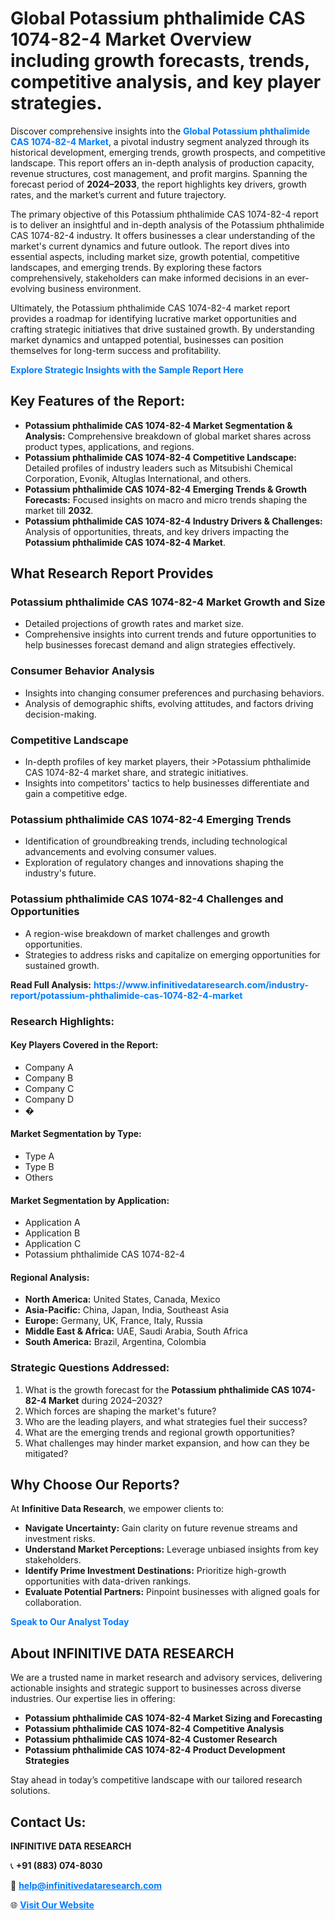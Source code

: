 <h1>Global Potassium phthalimide CAS 1074-82-4 Market Overview including growth forecasts, trends, competitive analysis, and key player strategies.</h1>
<p>
Discover comprehensive insights into the 
<a href="https://www.infinitivedataresearch.com/industry-report/potassium-phthalimide-cas-1074-82-4-market" rel="dofollow" style="color: #007BFF; text-decoration: none;"><strong>Global Potassium phthalimide CAS 1074-82-4 Market</strong></a>, a pivotal industry segment analyzed through its historical development, emerging trends, growth prospects, and competitive landscape. This report offers an in-depth analysis of production capacity, revenue structures, cost management, and profit margins. Spanning the forecast period of <strong>2024–2033</strong>, the report highlights key drivers, growth rates, and the market’s current and future trajectory.
</p>
<p>
The primary objective of this Potassium phthalimide CAS 1074-82-4 report is to deliver an insightful and in-depth analysis of the Potassium phthalimide CAS 1074-82-4 industry. It offers businesses a clear understanding of the market's current dynamics and future outlook. The report dives into essential aspects, including market size, growth potential, competitive landscapes, and emerging trends. By exploring these factors comprehensively, stakeholders can make informed decisions in an ever-evolving business environment.
</p>
<p>
Ultimately, the Potassium phthalimide CAS 1074-82-4 market report provides a roadmap for identifying lucrative market opportunities and crafting strategic initiatives that drive sustained growth. By understanding market dynamics and untapped potential, businesses can position themselves for long-term success and profitability.
</p>
<p>
<a href="https://www.infinitivedataresearch.com/request-sample/reportId=102473" style="color: #007BFF; text-decoration: none;"><strong>Explore Strategic Insights with the Sample Report Here</strong></a>
</p>

<h2>Key Features of the Report:</h2>
<ul>
<li><strong>Potassium phthalimide CAS 1074-82-4 Market Segmentation & Analysis:</strong> Comprehensive breakdown of global market shares across product types, applications, and regions.</li>
<li><strong>Potassium phthalimide CAS 1074-82-4 Competitive Landscape:</strong> Detailed profiles of industry leaders such as Mitsubishi Chemical Corporation, Evonik, Altuglas International, and others.</li>
<li><strong>Potassium phthalimide CAS 1074-82-4 Emerging Trends & Growth Forecasts:</strong> Focused insights on macro and micro trends shaping the market till <strong>2032</strong>.</li>
<li><strong>Potassium phthalimide CAS 1074-82-4 Industry Drivers & Challenges:</strong> Analysis of opportunities, threats, and key drivers impacting the <strong>Potassium phthalimide CAS 1074-82-4 Market</strong>.</li>
</ul>

<h2>What Research Report Provides</h2>
<h3>Potassium phthalimide CAS 1074-82-4 Market Growth and Size</h3>
<ul>
<li>Detailed projections of growth rates and market size.</li>
<li>Comprehensive insights into current trends and future opportunities to help businesses forecast demand and align strategies effectively.</li>
</ul>

<h3>Consumer Behavior Analysis</h3>
<ul>
<li>Insights into changing consumer preferences and purchasing behaviors.</li>
<li>Analysis of demographic shifts, evolving attitudes, and factors driving decision-making.</li>
</ul>

<h3>Competitive Landscape</h3>
<ul>
<li>In-depth profiles of key market players, their >Potassium phthalimide CAS 1074-82-4 market share, and strategic initiatives.</li>
<li>Insights into competitors' tactics to help businesses differentiate and gain a competitive edge.</li>
</ul>

<h3>Potassium phthalimide CAS 1074-82-4 Emerging Trends</h3>
<ul>
<li>Identification of groundbreaking trends, including technological advancements and evolving consumer values.</li>
<li>Exploration of regulatory changes and innovations shaping the industry's future.</li>
</ul>

<h3>Potassium phthalimide CAS 1074-82-4 Challenges and Opportunities</h3>
<ul>
<li>A region-wise breakdown of market challenges and growth opportunities.</li>
<li>Strategies to address risks and capitalize on emerging opportunities for sustained growth.</li>
</ul>
<p><strong>Read Full Analysis:</strong> <a href="https://www.infinitivedataresearch.com/industry-report/potassium-phthalimide-cas-1074-82-4-market" rel="dofollow" style="color: #007BFF; text-decoration: none;"><strong>https://www.infinitivedataresearch.com/industry-report/potassium-phthalimide-cas-1074-82-4-market</strong></a></p>
<h3>Research Highlights:</h3>
<h4>Key Players Covered in the Report:</h4>
<ul><li>Company A</li><li>Company B</li><li>Company C</li><li>Company D</li><li>�</li></ul>
<h4>Market Segmentation by Type:</h4>
<ul><li>Type A</li><li>Type B</li><li>Others</li></ul>
<h4>Market Segmentation by Application:</h4>
<ul><li>Application A</li><li>Application B</li><li>Application C</li><li>Potassium phthalimide CAS 1074-82-4</li></ul>

<h4>Regional Analysis:</h4>
<ul>
<li><strong>North America:</strong> United States, Canada, Mexico</li>
<li><strong>Asia-Pacific:</strong> China, Japan, India, Southeast Asia</li>
<li><strong>Europe:</strong> Germany, UK, France, Italy, Russia</li>
<li><strong>Middle East & Africa:</strong> UAE, Saudi Arabia, South Africa</li>
<li><strong>South America:</strong> Brazil, Argentina, Colombia</li>
</ul>

<h3>Strategic Questions Addressed:</h3>
<ol>
<li>What is the growth forecast for the <strong>Potassium phthalimide CAS 1074-82-4 Market</strong> during 2024–2032?</li>
<li>Which forces are shaping the market's future?</li>
<li>Who are the leading players, and what strategies fuel their success?</li>
<li>What are the emerging trends and regional growth opportunities?</li>
<li>What challenges may hinder market expansion, and how can they be mitigated?</li>
</ol>

<h2>Why Choose Our Reports?</h2>
<p>At <strong>Infinitive Data Research</strong>, we empower clients to:</p>
<ul>
<li><strong>Navigate Uncertainty:</strong> Gain clarity on future revenue streams and investment risks.</li>
<li><strong>Understand Market Perceptions:</strong> Leverage unbiased insights from key stakeholders.</li>
<li><strong>Identify Prime Investment Destinations:</strong> Prioritize high-growth opportunities with data-driven rankings.</li>
<li><strong>Evaluate Potential Partners:</strong> Pinpoint businesses with aligned goals for collaboration.</li>
</ul>
<p><a href="https://www.infinitivedataresearch.com/industry-report/potassium-phthalimide-cas-1074-82-4-market" rel="dofollow" style="color: #007BFF; text-decoration: none;"><strong>Speak to Our Analyst Today</strong></a></p>

<h2>About INFINITIVE DATA RESEARCH</h2>
<p>We are a trusted name in market research and advisory services, delivering actionable insights and strategic support to businesses across diverse industries. Our expertise lies in offering:</p>
<ul>
<li><strong>Potassium phthalimide CAS 1074-82-4 Market Sizing and Forecasting</strong></li>
<li><strong>Potassium phthalimide CAS 1074-82-4 Competitive Analysis</strong></li>
<li><strong>Potassium phthalimide CAS 1074-82-4 Customer Research</strong></li>
<li><strong>Potassium phthalimide CAS 1074-82-4 Product Development Strategies</strong></li>
</ul>
<p>Stay ahead in today’s competitive landscape with our tailored research solutions.</p>

<h2>Contact Us:</h2>
<p><strong>INFINITIVE DATA RESEARCH</strong></p>
<p>📞 <strong>+91 (883) 074-8030</strong></p>
<p>📧 <strong><a href="mailto:help@infinitivedataresearch.com" style="color: #007BFF;">help@infinitivedataresearch.com</a></strong></p>
<p>🌐 <strong><a href="https://www.infinitivedataresearch.com" rel="dofollow" style="color: #007BFF;">Visit Our Website</a></strong></p>